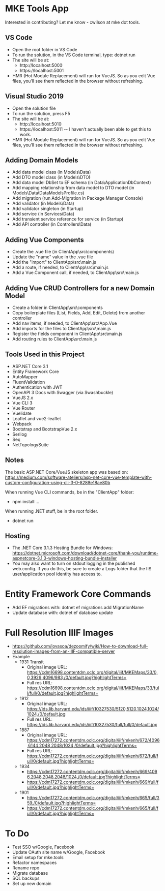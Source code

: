 # MKE Tools App

Interested in contributing? Let me know - cwilson at mke dot tools.

## VS Code
* Open the root folder in VS Code
* To run the solution, in the VS Code terminal, type: dotnet run
* The site will be at:
  * http://localhost:5000
  * https://localhost:5001
* HMR (Hot Module Replacement) will run for VueJS. So as you edit Vue files, you'll see them reflected in the browser without refreshing.

## Visual Studio 2019
* Open the solution file
* To run the solution, press F5
* The site will be at:
  * http://localhost:5010
  * https://localhost:5011 -- I haven't actually been able to get this to work.
* HMR (Hot Module Replacement) will run for VueJS. So as you edit Vue files, you'll see them reflected in the browser without refreshing.

## Adding Domain Models
* Add data model class (in Models\Data)
* Add DTO model class (in Models\DTO)
* Add data model DbSet to EF schema (in Data\ApplicationDbContext)
* Add mapping relationship from data model to DTO model (in Models\Data\DataModelsProfile.cs)
* Add migration (run Add-Migration in Package Manager Console)
* Add validator (in Models\Data)
* Add validator singleton (in Startup)
* Add service (in Services\Data)
* Add transient service reference for service (in Startup)
* Add API controller (in Controllers\Data)

## Adding Vue Components
* Create the .vue file (in ClientApp\src\components)
* Update the "name" value in the .vue file
* Add the "import" to ClientApp\src\main.js
* Add a route, if needed, to ClientApp\src\main.js
* Add a Vue.Component call, if needed, to ClientApp\src\main.js

## Adding Vue CRUD Controllers for a new Domain Model
* Create a folder in ClientApp\src\components
* Copy boilerplate files (List, Fields, Add, Edit, Delete) from another controller
* Add nav items, if needed, to ClientApp\src\App.Vue
* Add imports for the files to ClientApp\src\main.js
* Register the fields component in ClientApp\src\main.js
* Add routing rules to ClientApp\src\main.js

## Tools Used in this Project
* ASP.NET Core 3.1
* Entity Framework Core
* AutoMapper
* FluentValidation
* Authentication with JWT
* OpenAPI 3 Docs with Swagger (via Swashbuckle)
* VueJS 2.x
* Vue CLI 3
* Vue Router
* Vuelidate
* Leaflet and vue2-leaflet
* Webpack
* Bootstrap and BootstrapVue 2.x
* Serilog
* Seq
* NetTopologySuite

## Notes

The basic ASP.NET Core/VueJS skeleton app was based on: https://medium.com/software-ateliers/asp-net-core-vue-template-with-custom-configuration-using-cli-3-0-8288e18ae80b

When running Vue CLI commands, be in the "ClientApp" folder:
* npm install ...

When running .NET stuff, be in the root folder.
* dotnet run


## Hosting
* The .NET Core 3.1.3 Hosting Bundle for Windows: https://dotnet.microsoft.com/download/dotnet-core/thank-you/runtime-aspnetcore-3.1.3-windows-hosting-bundle-installer
* You may also want to turn on stdout logging in the published web.config. If you do this, be sure to create a Logs folder that the IIS user/application pool identity has access to.


# Entity Framework Core Commands
* Add EF migrations with: dotnet ef migrations add MigrationName
* Update database with: dotnet ef database update

# Full Resolution IIIF Images
* https://github.com/lovasoa/dezoomify/wiki/How-to-download-full-resolution-images-from-an-IIIF-compatible-server
* Example
  * 1931 Transit
    * Original image URL: https://cdm16698.contentdm.oclc.org/digital/iiif/MKEMaps/33/0,0,3929,4096/983,/0/default.jpg?highlightTerms=
    * Full res URL: https://cdm16698.contentdm.oclc.org/digital/iiif/MKEMaps/33/full/full/0/default.jpg?highlightTerms=
  * 1912
    * Original image URL: https://ids.lib.harvard.edu/ids/iiif/10327530/5120,5120,1024,1024/1024,/0/default.jpg
    * Full res URL: https://ids.lib.harvard.edu/ids/iiif/10327530/full/full/0/default.jpg
  * 1887
    * Original image URL: https://cdm17272.contentdm.oclc.org/digital/iiif/mkenh/672/4096,6144,2048,2048/1024,/0/default.jpg?highlightTerms=
    * Full res URL: https://cdm17272.contentdm.oclc.org/digital/iiif/mkenh/672/full/full/0/default.jpg?highlightTerms=
  * 1934
    * https://cdm17272.contentdm.oclc.org/digital/iiif/mkenh/669/4096,2048,2048,2048/1024,/0/default.jpg?highlightTerms=
    * https://cdm17272.contentdm.oclc.org/digital/iiif/mkenh/669/full/full/0/default.jpg?highlightTerms=
  * 1901
    * https://cdm17272.contentdm.oclc.org/digital/iiif/mkenh/665/full/359,/0/default.jpg?highlightTerms=
    * https://cdm17272.contentdm.oclc.org/digital/iiif/mkenh/665/full/full/0/default.jpg?highlightTerms=

# To Do
* Test SSO w/Google, Facebook
* Update OAuth site name w/Google, Facebook
* Email setup for mke.tools
* Refactor namespaces
* Rename repo
* Migrate database
* SQL backups
* Set up new domain